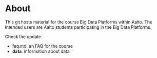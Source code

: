 # About

This git hosts material for the course Big Data Platforms within Aalto.
The intended users are Aalto students participating in the Big Data Platforms.

Check the update

* faq.md: an FAQ for the course
* **data**: information about data 
